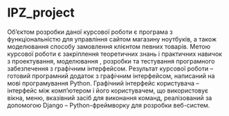 # IPZ_project
Об’єктом розробки даної курсової роботи є програма з функціональністю для управління сайтом магазину ноутбуків, а також моделювання способу замовлення клієнтом певних товарів.
	Метою курсової роботи є закріплення теоретичних знань і практичних навичок з проектування, моделювання , розробки та тестування програмного забезпечення з графічним інтерфейсом.
	Результат курсової роботи – готовий програмний додаток з графічним інтерфейсом, написаний на мові програмування Python.
	Графічний інтерфейс користувача – інтерфейс між комп’ютером і його користувачем, що використовує вікна, меню, вказівний засіб для виконання команд, реалізований за допомогою Django – Python-фреймворку для розробки веб-систем.
